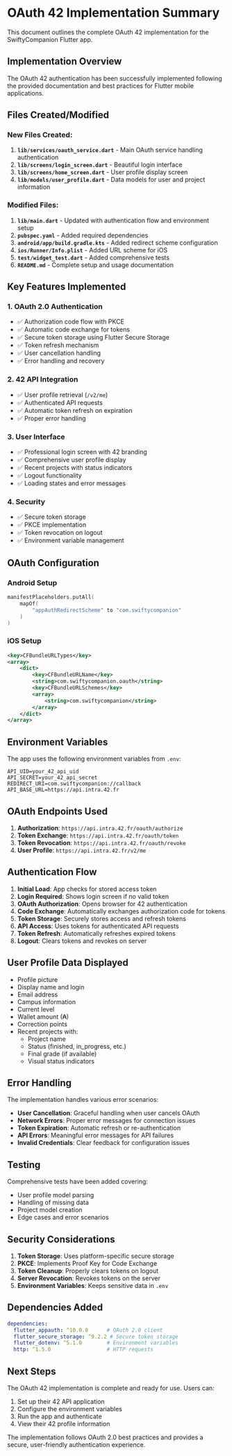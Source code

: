 # OAuth 42 Implementation Summary

This document outlines the complete OAuth 42 implementation for the SwiftyCompanion Flutter app.

## Implementation Overview

The OAuth 42 authentication has been successfully implemented following the provided documentation and best practices for Flutter mobile applications.

## Files Created/Modified

### New Files Created:
1. **`lib/services/oauth_service.dart`** - Main OAuth service handling authentication
2. **`lib/screens/login_screen.dart`** - Beautiful login interface
3. **`lib/screens/home_screen.dart`** - User profile display screen
4. **`lib/models/user_profile.dart`** - Data models for user and project information

### Modified Files:
1. **`lib/main.dart`** - Updated with authentication flow and environment setup
2. **`pubspec.yaml`** - Added required dependencies
3. **`android/app/build.gradle.kts`** - Added redirect scheme configuration
4. **`ios/Runner/Info.plist`** - Added URL scheme for iOS
5. **`test/widget_test.dart`** - Added comprehensive tests
6. **`README.md`** - Complete setup and usage documentation

## Key Features Implemented

### 1. OAuth 2.0 Authentication
- ✅ Authorization code flow with PKCE
- ✅ Automatic code exchange for tokens
- ✅ Secure token storage using Flutter Secure Storage
- ✅ Token refresh mechanism
- ✅ User cancellation handling
- ✅ Error handling and recovery

### 2. 42 API Integration
- ✅ User profile retrieval (`/v2/me`)
- ✅ Authenticated API requests
- ✅ Automatic token refresh on expiration
- ✅ Proper error handling

### 3. User Interface
- ✅ Professional login screen with 42 branding
- ✅ Comprehensive user profile display
- ✅ Recent projects with status indicators
- ✅ Logout functionality
- ✅ Loading states and error messages

### 4. Security
- ✅ Secure token storage
- ✅ PKCE implementation
- ✅ Token revocation on logout
- ✅ Environment variable management

## OAuth Configuration

### Android Setup
```kotlin
manifestPlaceholders.putAll(
    mapOf(
        "appAuthRedirectScheme" to "com.swiftycompanion"
    )
)
```

### iOS Setup
```xml
<key>CFBundleURLTypes</key>
<array>
    <dict>
        <key>CFBundleURLName</key>
        <string>com.swiftycompanion.oauth</string>
        <key>CFBundleURLSchemes</key>
        <array>
            <string>com.swiftycompanion</string>
        </array>
    </dict>
</array>
```

## Environment Variables

The app uses the following environment variables from `.env`:

```env
API_UID=your_42_api_uid
API_SECRET=your_42_api_secret
REDIRECT_URI=com.swiftycompanion://callback
API_BASE_URL=https://api.intra.42.fr
```

## OAuth Endpoints Used

1. **Authorization**: `https://api.intra.42.fr/oauth/authorize`
2. **Token Exchange**: `https://api.intra.42.fr/oauth/token`
3. **Token Revocation**: `https://api.intra.42.fr/oauth/revoke`
4. **User Profile**: `https://api.intra.42.fr/v2/me`

## Authentication Flow

1. **Initial Load**: App checks for stored access token
2. **Login Required**: Shows login screen if no valid token
3. **OAuth Authorization**: Opens browser for 42 authentication
4. **Code Exchange**: Automatically exchanges authorization code for tokens
5. **Token Storage**: Securely stores access and refresh tokens
6. **API Access**: Uses tokens for authenticated API requests
7. **Token Refresh**: Automatically refreshes expired tokens
8. **Logout**: Clears tokens and revokes on server

## User Profile Data Displayed

- Profile picture
- Display name and login
- Email address
- Campus information
- Current level
- Wallet amount (₳)
- Correction points
- Recent projects with:
  - Project name
  - Status (finished, in_progress, etc.)
  - Final grade (if available)
  - Visual status indicators

## Error Handling

The implementation handles various error scenarios:

- **User Cancellation**: Graceful handling when user cancels OAuth
- **Network Errors**: Proper error messages for connection issues
- **Token Expiration**: Automatic refresh or re-authentication
- **API Errors**: Meaningful error messages for API failures
- **Invalid Credentials**: Clear feedback for configuration issues

## Testing

Comprehensive tests have been added covering:

- User profile model parsing
- Handling of missing data
- Project model creation
- Edge cases and error scenarios

## Security Considerations

1. **Token Storage**: Uses platform-specific secure storage
2. **PKCE**: Implements Proof Key for Code Exchange
3. **Token Cleanup**: Properly clears tokens on logout
4. **Server Revocation**: Revokes tokens on the server
5. **Environment Variables**: Keeps sensitive data in `.env`

## Dependencies Added

```yaml
dependencies:
  flutter_appauth: ^10.0.0      # OAuth 2.0 client
  flutter_secure_storage: ^9.2.2 # Secure token storage
  flutter_dotenv: ^5.1.0        # Environment variables
  http: ^1.5.0                  # HTTP requests
```

## Next Steps

The OAuth 42 implementation is complete and ready for use. Users can:

1. Set up their 42 API application
2. Configure the environment variables
3. Run the app and authenticate
4. View their 42 profile information

The implementation follows OAuth 2.0 best practices and provides a secure, user-friendly authentication experience.